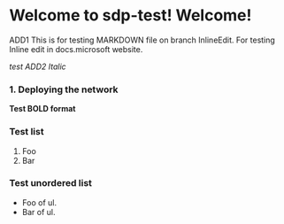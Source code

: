# Welcome to sdp-test! Welcome!

ADD1 This is for testing MARKDOWN file on branch InlineEdit. For testing
Inline edit in docs.microsoft website. 

*test ADD2 Italic*

### 1. Deploying the network
**Test BOLD format**

### Test list
1.  Foo
2.  Bar

### Test unordered list
-   Foo of ul.
-   Bar of ul.



